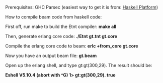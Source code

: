 Prerequisites:
GHC
Parsec
(easiest way to get it is from: <a href="https://www.haskell.org/platform/">Haskell Platform</a>)

How to compile beam code from haskell code:

First off, run make to build the Etnt compiler:
<strong>    make all</strong>

Then, generate erlang core code:
<strong>    ./Etnt gt.tnt gt.core</strong>

Compile the erlang core code to beam:
<strong>    erlc +from_core gt.core</strong>

Now you have an output beam file: <strong>gt.beam</strong>

Open up the erlang shell, and type gt:gt(300,29). The result should be:

<strong>
Eshell V5.10.4  (abort with ^G)
1> gt:gt(300,29).
true
</strong>
